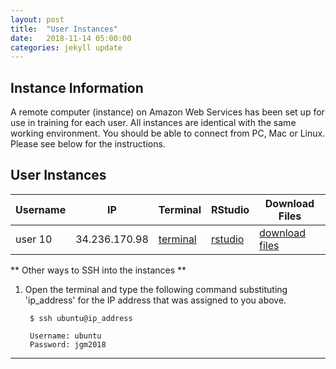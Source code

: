 ```yaml
---
layout: post
title:  "User Instances"
date:   2018-11-14 05:00:00
categories: jekyll update
---
```


## Instance Information

A remote computer (instance) on Amazon Web Services has been set up for use in training for each user. All instances are identical with the same working environment. You should be able to connect from PC, Mac or Linux. Please see below for the instructions.

## User Instances

Username              |  IP              |  Terminal                                                                       |  RStudio                                                           |  Download Files
----------------------|------------------|---------------------------------------------------------------------------------|--------------------------------------------------------------------|--------------------------------------------------------------------
user 10               |  34.236.170.98   |  <a href='http://34.236.170.98:8888/terminals/1' target='_blank'>terminal</a>   |  <a href='http://34.236.170.98:8787' target='_blank'>rstudio</a>   |  <a href='http://34.236.170.98' target='_blank'>download files</a>


** Other ways to SSH into the instances **

1. Open the terminal and type the following command substituting 'ip_address' for the IP address that was assigned to you above.

        $ ssh ubuntu@ip_address
        
        Username: ubuntu
        Password: jgm2018

****


